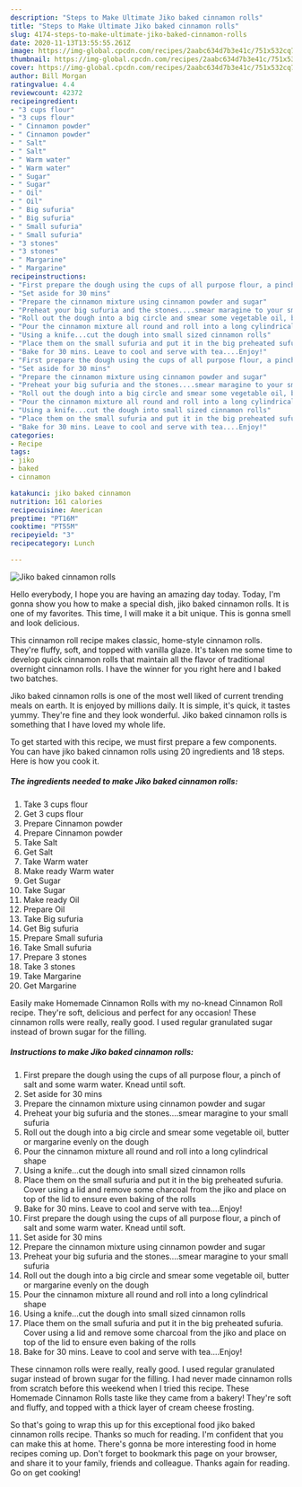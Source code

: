 ```yaml
---
description: "Steps to Make Ultimate Jiko baked cinnamon rolls"
title: "Steps to Make Ultimate Jiko baked cinnamon rolls"
slug: 4174-steps-to-make-ultimate-jiko-baked-cinnamon-rolls
date: 2020-11-13T13:55:55.261Z
image: https://img-global.cpcdn.com/recipes/2aabc634d7b3e41c/751x532cq70/jiko-baked-cinnamon-rolls-recipe-main-photo.jpg
thumbnail: https://img-global.cpcdn.com/recipes/2aabc634d7b3e41c/751x532cq70/jiko-baked-cinnamon-rolls-recipe-main-photo.jpg
cover: https://img-global.cpcdn.com/recipes/2aabc634d7b3e41c/751x532cq70/jiko-baked-cinnamon-rolls-recipe-main-photo.jpg
author: Bill Morgan
ratingvalue: 4.4
reviewcount: 42372
recipeingredient:
- "3 cups flour"
- "3 cups flour"
- " Cinnamon powder"
- " Cinnamon powder"
- " Salt"
- " Salt"
- " Warm water"
- " Warm water"
- " Sugar"
- " Sugar"
- " Oil"
- " Oil"
- " Big sufuria"
- " Big sufuria"
- " Small sufuria"
- " Small sufuria"
- "3 stones"
- "3 stones"
- " Margarine"
- " Margarine"
recipeinstructions:
- "First prepare the dough using the cups of all purpose flour, a pinch of salt and some warm water. Knead until soft."
- "Set aside for 30 mins"
- "Prepare the cinnamon mixture using cinnamon powder and sugar"
- "Preheat your big sufuria and the stones....smear maragine to your small sufuria"
- "Roll out the dough into a big circle and smear some vegetable oil, butter or margarine evenly on the dough"
- "Pour the cinnamon mixture all round and roll into a long cylindrical shape"
- "Using a knife...cut the dough into small sized cinnamon rolls"
- "Place them on the small sufuria and put it in the big preheated sufuria. Cover using a lid and remove some charcoal from the jiko and place on top of the lid to ensure even baking of the rolls"
- "Bake for 30 mins. Leave to cool and serve with tea....Enjoy!"
- "First prepare the dough using the cups of all purpose flour, a pinch of salt and some warm water. Knead until soft."
- "Set aside for 30 mins"
- "Prepare the cinnamon mixture using cinnamon powder and sugar"
- "Preheat your big sufuria and the stones....smear maragine to your small sufuria"
- "Roll out the dough into a big circle and smear some vegetable oil, butter or margarine evenly on the dough"
- "Pour the cinnamon mixture all round and roll into a long cylindrical shape"
- "Using a knife...cut the dough into small sized cinnamon rolls"
- "Place them on the small sufuria and put it in the big preheated sufuria. Cover using a lid and remove some charcoal from the jiko and place on top of the lid to ensure even baking of the rolls"
- "Bake for 30 mins. Leave to cool and serve with tea....Enjoy!"
categories:
- Recipe
tags:
- jiko
- baked
- cinnamon

katakunci: jiko baked cinnamon 
nutrition: 161 calories
recipecuisine: American
preptime: "PT16M"
cooktime: "PT55M"
recipeyield: "3"
recipecategory: Lunch

---
```



![Jiko baked cinnamon rolls](https://img-global.cpcdn.com/recipes/2aabc634d7b3e41c/751x532cq70/jiko-baked-cinnamon-rolls-recipe-main-photo.jpg)

Hello everybody, I hope you are having an amazing day today. Today, I'm gonna show you how to make a special dish, jiko baked cinnamon rolls. It is one of my favorites. This time, I will make it a bit unique. This is gonna smell and look delicious.

This cinnamon roll recipe makes classic, home-style cinnamon rolls. They&#39;re fluffy, soft, and topped with vanilla glaze. It&#39;s taken me some time to develop quick cinnamon rolls that maintain all the flavor of traditional overnight cinnamon rolls. I have the winner for you right here and I baked two batches.

Jiko baked cinnamon rolls is one of the most well liked of current trending meals on earth. It is enjoyed by millions daily. It is simple, it's quick, it tastes yummy. They're fine and they look wonderful. Jiko baked cinnamon rolls is something that I have loved my whole life.


To get started with this recipe, we must first prepare a few components. You can have jiko baked cinnamon rolls using 20 ingredients and 18 steps. Here is how you cook it.

<!--inarticleads1-->

##### The ingredients needed to make Jiko baked cinnamon rolls:

1. Take 3 cups flour
1. Get 3 cups flour
1. Prepare  Cinnamon powder
1. Prepare  Cinnamon powder
1. Take  Salt
1. Get  Salt
1. Take  Warm water
1. Make ready  Warm water
1. Get  Sugar
1. Take  Sugar
1. Make ready  Oil
1. Prepare  Oil
1. Take  Big sufuria
1. Get  Big sufuria
1. Prepare  Small sufuria
1. Take  Small sufuria
1. Prepare 3 stones
1. Take 3 stones
1. Take  Margarine
1. Get  Margarine


Easily make Homemade Cinnamon Rolls with my no-knead Cinnamon Roll recipe. They&#39;re soft, delicious and perfect for any occasion! These cinnamon rolls were really, really good. I used regular granulated sugar instead of brown sugar for the filling. 

<!--inarticleads2-->

##### Instructions to make Jiko baked cinnamon rolls:

1. First prepare the dough using the cups of all purpose flour, a pinch of salt and some warm water. Knead until soft.
1. Set aside for 30 mins
1. Prepare the cinnamon mixture using cinnamon powder and sugar
1. Preheat your big sufuria and the stones....smear maragine to your small sufuria
1. Roll out the dough into a big circle and smear some vegetable oil, butter or margarine evenly on the dough
1. Pour the cinnamon mixture all round and roll into a long cylindrical shape
1. Using a knife...cut the dough into small sized cinnamon rolls
1. Place them on the small sufuria and put it in the big preheated sufuria. Cover using a lid and remove some charcoal from the jiko and place on top of the lid to ensure even baking of the rolls
1. Bake for 30 mins. Leave to cool and serve with tea....Enjoy!
1. First prepare the dough using the cups of all purpose flour, a pinch of salt and some warm water. Knead until soft.
1. Set aside for 30 mins
1. Prepare the cinnamon mixture using cinnamon powder and sugar
1. Preheat your big sufuria and the stones....smear maragine to your small sufuria
1. Roll out the dough into a big circle and smear some vegetable oil, butter or margarine evenly on the dough
1. Pour the cinnamon mixture all round and roll into a long cylindrical shape
1. Using a knife...cut the dough into small sized cinnamon rolls
1. Place them on the small sufuria and put it in the big preheated sufuria. Cover using a lid and remove some charcoal from the jiko and place on top of the lid to ensure even baking of the rolls
1. Bake for 30 mins. Leave to cool and serve with tea....Enjoy!


These cinnamon rolls were really, really good. I used regular granulated sugar instead of brown sugar for the filling. I had never made cinnamon rolls from scratch before this weekend when I tried this recipe. These Homemade Cinnamon Rolls taste like they came from a bakery! They&#39;re soft and fluffy, and topped with a thick layer of cream cheese frosting. 

So that's going to wrap this up for this exceptional food jiko baked cinnamon rolls recipe. Thanks so much for reading. I'm confident that you can make this at home. There's gonna be more interesting food in home recipes coming up. Don't forget to bookmark this page on your browser, and share it to your family, friends and colleague. Thanks again for reading. Go on get cooking!
